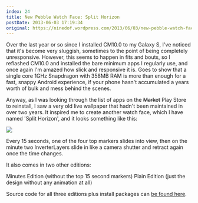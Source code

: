 ```yaml
---
index: 24
title: New Pebble Watch Face: Split Horizon
postDate: 2013-06-03 17:19:34
original: https://ninedof.wordpress.com/2013/06/03/new-pebble-watch-face-split-horizon/
---
```


Over the last year or so since I installed CM10.0 to my Galaxy S, I've noticed that it's become very sluggish, sometimes to the point of being completely unresponsive. However, this seems to happen in fits and bouts, so I reflashed CM10.0 and installed the bare minimum apps I regularly use, and once again I'm amazed how slick and responsive it is. Goes to show that a single core 1GHz Snapdragon with 358MB RAM is more than enough for a fast, snappy Android experience, if your phone hasn't accumulated a years worth of bulk and mess behind the scenes.

Anyway, as I was looking through the list of apps on the <del>Market</del> Play Store to reinstall, I saw a very old live wallpaper that hadn't been maintained in over two years. It inspired me to create another watch face, which I have named 'Split Horizon', and it looks something like this:

![](http://ninedof.files.wordpress.com/2013/06/sh-preview.png)

Every 15 seconds, one of the four top markers slides into view, then on the minute two InverterLayers slide in like a camera shutter and retract again once the time changes.

It also comes in two other editions:

Minutes Edition (without the top 15 second markers)
Plain Edition (just the design without any animation at all)

Source code for all three editions plus install packages can [be found here](https://www.dropbox.com/s/cyeegx9l9fsg230/Split%20Horizon%20Source%20and%20Bundle.zip).

&nbsp;
